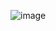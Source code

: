 
![image](https://user-images.githubusercontent.com/67966017/137112888-d65ecb6a-33c8-4222-8050-a96b61f63245.png)
